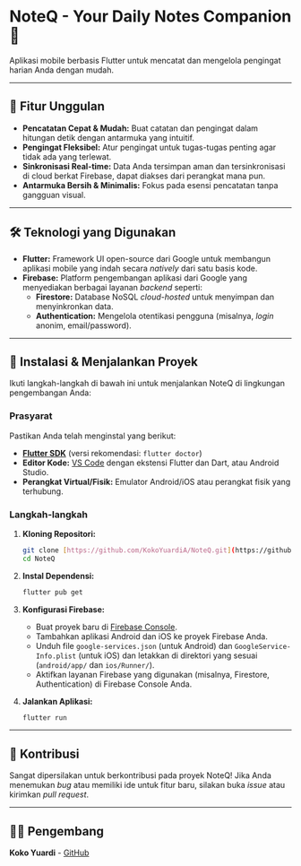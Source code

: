 # NoteQ - Your Daily Notes Companion 📝

Aplikasi mobile berbasis Flutter untuk mencatat dan mengelola pengingat harian Anda dengan mudah.

---

## 🌟 Fitur Unggulan

* **Pencatatan Cepat & Mudah:** Buat catatan dan pengingat dalam hitungan detik dengan antarmuka yang intuitif.
* **Pengingat Fleksibel:** Atur pengingat untuk tugas-tugas penting agar tidak ada yang terlewat.
* **Sinkronisasi Real-time:** Data Anda tersimpan aman dan tersinkronisasi di cloud berkat Firebase, dapat diakses dari perangkat mana pun.
* **Antarmuka Bersih & Minimalis:** Fokus pada esensi pencatatan tanpa gangguan visual.

---

## 🛠️ Teknologi yang Digunakan

* **Flutter:** Framework UI open-source dari Google untuk membangun aplikasi mobile yang indah secara *natively* dari satu basis kode.
* **Firebase:** Platform pengembangan aplikasi dari Google yang menyediakan berbagai layanan *backend* seperti:
    * **Firestore:** Database NoSQL *cloud-hosted* untuk menyimpan dan menyinkronkan data.
    * **Authentication:** Mengelola otentikasi pengguna (misalnya, *login* anonim, email/password).

---

## 🚀 Instalasi & Menjalankan Proyek

Ikuti langkah-langkah di bawah ini untuk menjalankan NoteQ di lingkungan pengembangan Anda:

### Prasyarat

Pastikan Anda telah menginstal yang berikut:

* [**Flutter SDK**](https://flutter.dev/docs/get-started/install) (versi rekomendasi: `flutter doctor`)
* **Editor Kode:** [VS Code](https://code.visualstudio.com/download) dengan ekstensi Flutter dan Dart, atau Android Studio.
* **Perangkat Virtual/Fisik:** Emulator Android/iOS atau perangkat fisik yang terhubung.

### Langkah-langkah

1.  **Kloning Repositori:**
    ```bash
    git clone [https://github.com/KokoYuardiA/NoteQ.git](https://github.com/KokoYuardiA/NoteQ.git)
    cd NoteQ
    ```

2.  **Instal Dependensi:**
    ```bash
    flutter pub get
    ```

3.  **Konfigurasi Firebase:**
    * Buat proyek baru di [Firebase Console](https://console.firebase.google.com/).
    * Tambahkan aplikasi Android dan iOS ke proyek Firebase Anda.
    * Unduh file `google-services.json` (untuk Android) dan `GoogleService-Info.plist` (untuk iOS) dan letakkan di direktori yang sesuai (`android/app/` dan `ios/Runner/`).
    * Aktifkan layanan Firebase yang digunakan (misalnya, Firestore, Authentication) di Firebase Console Anda.

4.  **Jalankan Aplikasi:**
    ```bash
    flutter run
    ```

---

## 🤝 Kontribusi

Sangat dipersilakan untuk berkontribusi pada proyek NoteQ! Jika Anda menemukan *bug* atau memiliki ide untuk fitur baru, silakan buka *issue* atau kirimkan *pull request*.

---

## 🧑‍💻 Pengembang

**Koko Yuardi** - [GitHub](https://github.com/KokoYuardiA)
